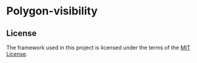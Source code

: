 # Polygon-visibility

## License

The framework used in this project is licensed under the terms of the [MIT License](framework_license/LICENSE).
